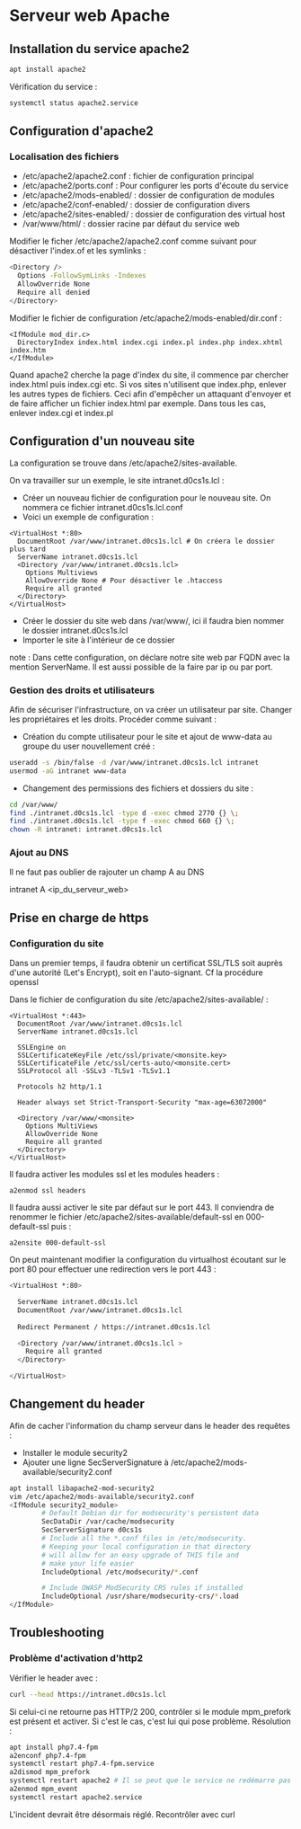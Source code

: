 # Serveur web Apache
## Installation du service apache2

```bash
apt install apache2
```

Vérification du service :

```bash
systemctl status apache2.service
```

## Configuration d'apache2

### Localisation des fichiers

- /etc/apache2/apache2.conf : fichier de configuration principal
- /etc/apache2/ports.conf : Pour configurer les ports d'écoute du service
- /etc/apache2/mods-enabled/ : dossier de configuration de modules
- /etc/apache2/conf-enabled/ : dossier de configuration divers
- /etc/apache2/sites-enabled/ : dossier de configuration des virtual host
- /var/www/html/ : dossier racine par défaut du service web

Modifier le ficher /etc/apache2/apache2.conf comme suivant pour désactiver l'index.of et les symlinks :

```bash
<Directory />
  Options -FollowSymLinks -Indexes
  AllowOverride None
  Require all denied
</Directory>
```

Modifier le fichier de configuration /etc/apache2/mods-enabled/dir.conf : 
```
<IfModule mod_dir.c>
  DirectoryIndex index.html index.cgi index.pl index.php index.xhtml index.htm
</IfModule>
```
Quand apache2 cherche la page d'index du site, il commence par chercher index.html puis index.cgi etc. Si vos sites n'utilisent que index.php, enlever les autres types de fichiers.
Ceci afin d'empêcher un attaquant d'envoyer et de faire afficher un fichier index.html par exemple. Dans tous les cas, enlever index.cgi et index.pl

## Configuration d'un nouveau site

La configuration se trouve dans /etc/apache2/sites-available.

On va travailler sur un exemple, le site intranet.d0cs1s.lcl : 

- Créer un nouveau fichier de configuration pour le nouveau site. On nommera ce fichier intranet.d0cs1s.lcl.conf
- Voici un exemple de configuration :
```
<VirtualHost *:80>
  DocumentRoot /var/www/intranet.d0cs1s.lcl # On créera le dossier plus tard
  ServerName intranet.d0cs1s.lcl
  <Directory /var/www/intranet.d0cs1s.lcl>
    Options Multiviews
    AllowOverride None # Pour désactiver le .htaccess
    Require all granted
  </Directory>
</VirtualHost>
```
- Créer le dossier du site web dans /var/www/, ici il faudra bien nommer le dossier intranet.d0cs1s.lcl
- Importer le site à l'intérieur de ce dossier

note : Dans cette configuration, on déclare notre site web par FQDN avec la mention ServerName. Il est aussi possible de la faire par ip ou par port.

### Gestion des droits et utilisateurs

Afin de sécuriser l'infrastructure, on va créer un utilisateur par site. Changer les propriétaires et les droits. Procéder comme suivant :

- Création du compte utilisateur pour le site et ajout de www-data au groupe du user nouvellement créé : 
```bash
useradd -s /bin/false -d /var/www/intranet.d0cs1s.lcl intranet
usermod -aG intranet www-data
```

- Changement des permissions des fichiers et dossiers du site :
```bash
cd /var/www/
find ./intranet.d0cs1s.lcl -type d -exec chmod 2770 {} \;
find ./intranet.d0cs1s.lcl -type f -exec chmod 660 {} \;
chown -R intranet: intranet.d0cs1s.lcl
```

### Ajout au DNS

Il ne faut pas oublier de rajouter un champ A au DNS

intranet  A <ip_du_serveur_web>

## Prise en charge de https

### Configuration du site

Dans un premier temps, il faudra obtenir un certificat SSL/TLS soit auprès d'une autorité (Let's Encrypt), soit en l'auto-signant. Cf la procédure openssl

Dans le fichier de configuration du site /etc/apache2/sites-available/<monsite> : 

```
<VirtualHost *:443>
  DocumentRoot /var/www/intranet.d0cs1s.lcl
  ServerName intranet.d0cs1s.lcl
  
  SSLEngine on
  SSLCertificateKeyFile /etc/ssl/private/<monsite.key>
  SSLCertificateFile /etc/ssl/certs-auto/<monsite.cert>
  SSLProtocol all -SSLv3 -TLSv1 -TLSv1.1
  
  Protocols h2 http/1.1
  
  Header always set Strict-Transport-Security "max-age=63072000"
  
  <Directory /var/www/<monsite>
    Options MultiViews
    AllowOverride None
    Require all granted
  </Directory>
</VirtualHost>
```
  
Il faudra activer les modules ssl et les modules headers :
```
a2enmod ssl headers
```
  
Il faudra aussi activer le site par défaut sur le port 443. Il conviendra de renommer le fichier /etc/apache2/sites-available/default-ssl en 000-default-ssl puis : 
```
a2ensite 000-default-ssl
```

On peut maintenant modifier la configuration du virtualhost écoutant sur le port 80 pour effectuer une redirection vers le port 443 :
  
```bash
<VirtualHost *:80>

  ServerName intranet.d0cs1s.lcl
  DocumentRoot /var/www/intranet.d0cs1s.lcl
  
  Redirect Permanent / https://intranet.d0cs1s.lcl

  <Directory /var/www/intranet.d0cs1s.lcl >
    Require all granted
  </Directory>

</VirtualHost>
```

## Changement du header
  
Afin de cacher l'information du champ serveur dans le header des requêtes : 
- Installer le module security2
- Ajouter une ligne SecServerSignature à /etc/apache2/mods-available/security2.conf
 
```bash
apt install libapache2-mod-security2
vim /etc/apache2/mods-available/security2.conf
<IfModule security2_module>
        # Default Debian dir for modsecurity's persistent data
        SecDataDir /var/cache/modsecurity
        SecServerSignature d0cs1s
        # Include all the *.conf files in /etc/modsecurity.
        # Keeping your local configuration in that directory
        # will allow for an easy upgrade of THIS file and
        # make your life easier
        IncludeOptional /etc/modsecurity/*.conf

        # Include OWASP ModSecurity CRS rules if installed
        IncludeOptional /usr/share/modsecurity-crs/*.load
</IfModule>
```

## Troubleshooting

### Problème d'activation d'http2
  
Vérifier le header avec :
```bash
curl --head https://intranet.d0cs1s.lcl
```

Si celui-ci ne retourne pas HTTP/2 200, contrôler si le module mpm_prefork est présent et activer. Si c'est le cas, c'est lui qui pose problème.
Résolution :
```bash
apt install php7.4-fpm
a2enconf php7.4-fpm
systemctl restart php7.4-fpm.service
a2dismod mpm_prefork
systemctl restart apache2 # Il se peut que le service ne redémarre pas ici, continuer la procédure
a2enmod mpm_event
systemctl restart apache2.service
```
L'incident devrait être désormais réglé. Recontrôler avec curl
